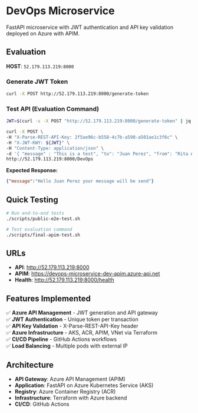 # DevOps Microservice

FastAPI microservice with JWT authentication and API key validation deployed on Azure with APIM.

## Evaluation

**HOST**: `52.179.113.219:8000`

### Generate JWT Token
```bash
curl -X POST http://52.179.113.219:8000/generate-token
```

### Test API (Evaluation Command)
```bash
JWT=$(curl -s -X POST "http://52.179.113.219:8000/generate-token" | jq -r '.jwt')

curl -X POST \
-H "X-Parse-REST-API-Key: 2f5ae96c-b558-4c7b-a590-a501ae1c3f6c" \
-H "X-JWT-KWY: ${JWT}" \
-H "Content-Type: application/json" \
-d '{ "message" : "This is a test", "to": "Juan Perez", "from": "Rita Asturia", "timeToLifeSec" : 45 }' \
http://52.179.113.219:8000/DevOps
```

**Expected Response:**
```json
{"message":"Hello Juan Perez your message will be send"}
```

## Quick Testing

```bash
# Run end-to-end tests
./scripts/public-e2e-test.sh

# Test evaluation command
./scripts/final-apim-test.sh
```

## URLs

- **API**: http://52.179.113.219:8000
- **APIM**: https://devops-microservice-dev-apim.azure-api.net
- **Health**: http://52.179.113.219:8000/health

## Features Implemented

✅ **Azure API Management** - JWT generation and API gateway  
✅ **JWT Authentication** - Unique token per transaction  
✅ **API Key Validation** - X-Parse-REST-API-Key header  
✅ **Azure Infrastructure** - AKS, ACR, APIM, VNet via Terraform  
✅ **CI/CD Pipeline** - GitHub Actions workflows  
✅ **Load Balancing** - Multiple pods with external IP  

## Architecture

- **API Gateway**: Azure API Management (APIM)
- **Application**: FastAPI on Azure Kubernetes Service (AKS)
- **Registry**: Azure Container Registry (ACR)
- **Infrastructure**: Terraform with Azure backend
- **CI/CD**: GitHub Actions